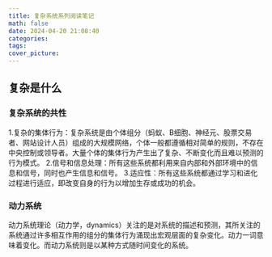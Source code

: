 ```yaml
---
title: 复杂系统系列阅读笔记
math: false
date: 2024-04-20 21:08:40
categories:
tags:
cover_picture:
---
```



复杂是什么
-------------

### 复杂系统的共性

1.复杂的集体行为：复杂系统是由个体组分（蚂蚁、B细胞、神经元、股票交易者、网站设计人员）组成的大规模网络，个体一般都遵循相对简单的规则，不存在中央控制或领导者。大量个体的集体行为产生出了复杂、不断变化而且难以预测的行为模式。
2.信号和信息处理：所有这些系统都利用来自内部和外部环境中的信息和信号，同时也产生信息和信号。
3.适应性：所有这些系统都通过学习和进化过程进行适应，即改变自身的行为以增加生存或成功的机会。


### 动力系统

动力系统理论（动力学，dynamics）关注的是对系统的描述和预测，其所关注的系统通过许多相互作用的组分的集体行为涌现出宏观层面的复杂变化。动力一词意味着变化。而动力系统则是以某种方式随时间变化的系统。